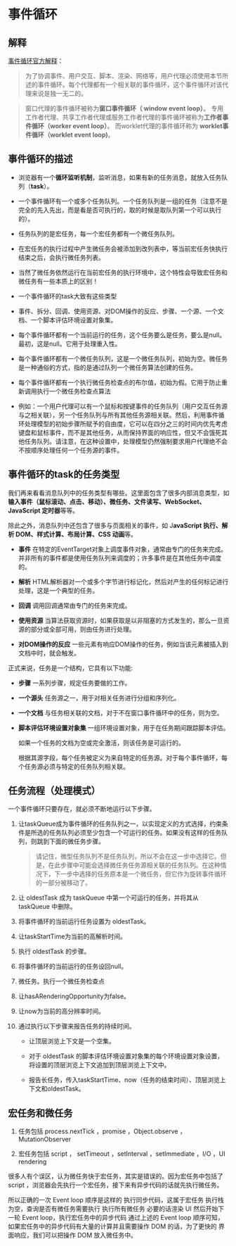 # 事件循环

## 解释
  [事件循环官方解释](https://html.spec.whatwg.org/multipage/webappapis.html#task-queue)：
  > 为了协调事件、用户交互、脚本、渲染、网络等，用户代理必须使用本节所述的事件循环。每个代理都有一个相关联的事件循环，这个事件循环对该代理来说是独一无二的。

  >窗口代理的事件循环被称为**窗口事件循环（ window event loop）**。
  >专用工作者代理、共享工作者代理或服务工作者代理的事件循环被称为**工作者事件循环（worker event loop）**。
  >而worklet代理的事件循环称为 **worklet事件循环（worklet event loop)**。

## 事件循环的描述
- 浏览器有一个**循环监听机制**，监听消息，如果有新的任务消息，就放入任务队列（**task**）。

- 一个事件循环有一个或多个任务队列。一个任务队列是一组的任务（注意不是完全的先入先出，而是看是否可执行的，取的时候是取队列第一个可以执行的）。

- 任务队列的是宏任务，每一个宏任务都有一个微任务队列。

- 在宏任务的执行过程中产生微任务会被添加到改列表中，等当前宏任务快执行结束之后，会执行微任务列表。
  
- 当然了微任务依然运行在当前宏任务的执行环境中，这个特性会导致宏任务和微任务有一些本质上的区别！

- 一个事件循环的task大致有这些类型

- 事件、拆分、回调、使用资源、对DOM操作的反应、步骤、一个源、一个文档、一个脚本评估环境设置对象集。

- 每个事件循环都有一个当前运行的任务，这个任务要么是任务，要么是null。最初，这是null。它用于处理重入性。

- 每个事件循环都有一个微任务队列，这是一个微任务队列，初始为空。微任务是一种通俗的方式，指的是通过队列一个微任务算法创建的任务。

- 每个事件循环都有一个执行微任务检查点的布尔值，初始为假。它用于防止重新调用执行一个微任务检查点算法

- 例如：一个用户代理可以有一个鼠标和按键事件的任务队列（用户交互任务源与之相关联），另一个任务队列与所有其他任务源相关联。然后，利用事件循环处理模型的初始步骤所赋予的自由度，它可以在四分之三的时间内优先考虑键盘和鼠标事件，而不是其他任务，从而保持界面的响应性，但又不会饿死其他任务队列。请注意，在这种设置中，处理模型仍然强制要求用户代理绝不会不按顺序处理任何一个任务源的事件。


## 事件循环的task的任务类型
  我们再来看看消息队列中的任务类型有哪些。这里面包含了很多内部消息类型，如 **输入事件（鼠标滚动、点击、移动）、微任务、文件读写、WebSocket、JavaScript 定时器**等等。

  除此之外，消息队列中还包含了很多与页面相关的事件，如 J**avaScript 执行、解析 DOM、样式计算、布局计算、CSS 动画**等。

  - **事件**
      在特定的EventTarget对象上调度事件对象，通常由专门的任务来完成。
      并非所有的事件都是使用任务队列来调度的；许多事件是在其他任务中调度的。

  - **解析**
      HTML解析器对一个或多个字节进行标记化，然后对产生的任何标记进行处理，这是一个典型的任务。

  - **回调**
      调用回调通常由专门的任务来完成。

  - **使用资源**
      当算法获取资源时，如果获取是以非阻塞的方式发生的，那么一旦资源的部分或全部可用，则由任务进行处理。
      
  - **对DOM操作的反应**
     一些元素有响应DOM操作的任务，例如当该元素被插入到文档中时，就会触发。

 正式来说，任务是一个结构，它具有以下功能:

  - **步骤**
   一系列步骤，规定任务要做的工作。

  - **一个源头**
    任务源之一，用于对相关任务进行分组和序列化。

  - **一个文档**
    与任务相关联的文档，对于不在窗口事件循环中的任务，则为空。

  - **脚本评估环境设置对象集**
    一组环境设置对象，用于在任务期间跟踪脚本评估。

    如果一个任务的文档为空或完全激活，则该任务是可运行的。

    根据其源字段，每个任务被定义为来自特定的任务源。对于每个事件循环，每个任务源必须与特定的任务队列相关联。

## 任务流程（处理模式）

一个事件循环只要存在，就必须不断地运行以下步骤。

1. 让taskQueue成为事件循环的任务队列之一，以实现定义的方式选择，约束条件是所选的任务队列必须至少包含一个可运行的任务。如果没有这样的任务队列，则跳到下面的微任务步骤。
   > 请记住，微型任务队列不是任务队列，所以不会在这一步中选择它。但是，在此步骤中可能会选择微任务任务源相关联的任务队列。在这种情况下，下一步中选择的任务原本是一个微任务，但它作为旋转事件循环的一部分被移动了。

2. 让 oldestTask 成为 taskQueue 中第一个可运行的任务，并将其从 taskQueue 中删除。

3. 将事件循环的当前运行任务设置为 oldestTask。

4. 让taskStartTime为当前的高解析时间。

5. 执行 oldestTask 的步骤。

6. 将事件循环的当前运行的任务设回null。

7. 微任务。执行一个微任务检查点

8. 让hasARenderingOpportunity为false。

9. 让now为当前的高分辨率时间。

10. 通过执行以下步骤来报告任务的持续时间。

    - 让顶层浏览上下文是一个空集。

    - 对于 oldestTask 的脚本评估环境设置对象集的每个环境设置对象设置，将设置的顶层浏览上下文追加到顶层浏览上下文中。

    - 报告长任务，传入taskStartTime、now（任务的结束时间）、顶层浏览上下文和oldestTask。


## 宏任务和微任务
1. 任务包括 process.nextTick ，promise ，Object.observe ，MutationObserver

2. 宏任务包括 script ， setTimeout ，setInterval ，setImmediate ，I/O ，UI rendering

很多人有个误区，认为微任务快于宏任务，其实是错误的。因为宏任务中包括了 script ，浏览器会先执行一个宏任务，接下来有异步代码的话就先执行微任务。

所以正确的一次 Event loop 顺序是这样的
执行同步代码，这属于宏任务
执行栈为空，查询是否有微任务需要执行
执行所有微任务
必要的话渲染 UI
然后开始下一轮 Event loop，执行宏任务中的异步代码
通过上述的 Event loop 顺序可知，如果宏任务中的异步代码有大量的计算并且需要操作 DOM 的话，为了更快的 界面响应，我们可以把操作 DOM 放入微任务中。